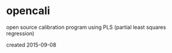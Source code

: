 # opencali
open source calibration program using PLS (partial least squares regression)

created 2015-09-08

